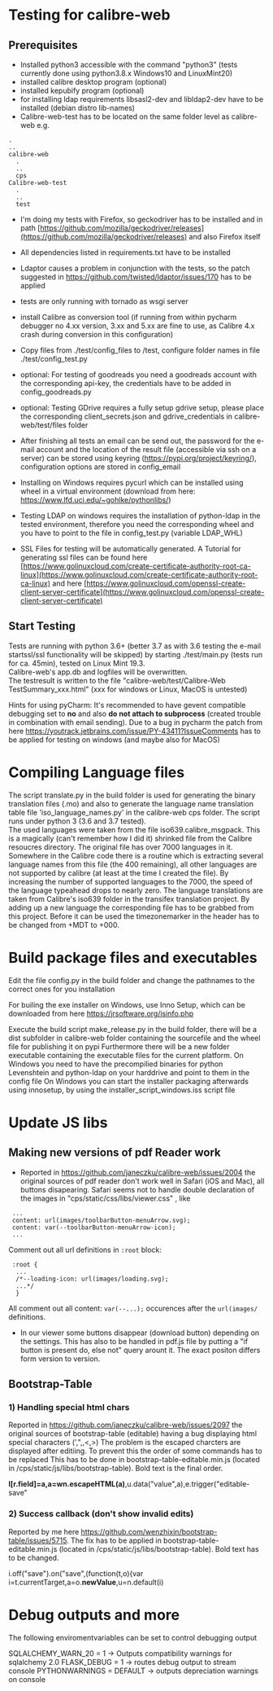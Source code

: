 # Testing for calibre-web

## Prerequisites

- Installed python3 accessible with the command "python3" (tests currently done using python3.8.x Windows10 and LinuxMint20)
- installed calibre desktop program (optional)
- installed kepubify program (optional)
- for installing ldap requirements libsasl2-dev and libldap2-dev have to be installed (debian distro lib-names)
- Calibre-web-test has to be located on the same folder level as calibre-web
e.g.
```
.
..
calibre-web
  .
  ..
  cps
Calibre-web-test
  .
  ..
  test
```

- I'm doing my tests with Firefox, so geckodriver has to be installed and in path [https://github.com/mozilla/geckodriver/releases](https://github.com/mozilla/geckodriver/releases) and also Firefox itself

- All dependencies listed in requirements.txt have to be installed

- Ldaptor causes a problem in conjunction with the tests, so the patch suggested in https://github.com/twisted/ldaptor/issues/170 has to be applied

- tests are only running with tornado as wsgi server

- install Calibre as conversion tool (if running from within pycharm debugger no 4.xx version, 3.xx and 5.xx are fine to use, as Calibre 4.x crash during conversion in this configuration)

- Copy files from ./test/config_files to /test, configure folder names in file ./test/config_test.py

- optional: For testing of goodreads you need a goodreads account with the corresponding api-key, the credentials have to be added in config_goodreads.py

- optional: Testing GDrive requires a fully setup gdrive setup, please place the corresponding client_secrets.json and gdrive_credentials in calibre-web/test/files folder

- After finishing all tests an email can be send out, the password for the e-mail account and the location of the result file (accessible via ssh on a server) can be stored using keyring (https://pypi.org/project/keyring/), configuration options are stored in config_email

- Installing on Windows requires pycurl which can be installed using wheel in a virtual environment (download from here: https://www.lfd.uci.edu/~gohlke/pythonlibs/)

- Testing LDAP on windows requires the installation of python-ldap in the tested environment, therefore you need the corresponding wheel and you have to point to the file in config_test.py (variable LDAP_WHL)   

- SSL Files for testing will be automatically generated. A Tutorial for generating ssl files can be found here [https://www.golinuxcloud.com/create-certificate-authority-root-ca-linux](https://www.golinuxcloud.com/create-certificate-authority-root-ca-linux) and here [https://www.golinuxcloud.com/openssl-create-client-server-certificate](https://www.golinuxcloud.com/openssl-create-client-server-certificate)

## Start Testing

Tests are running with python 3.6+ (better 3.7 as with 3.6 testing the e-mail startssl/ssl functionality will be skipped) by starting ./test/main.py (tests run for ca. 45min), tested on Linux Mint 19.3. \
Calibre-web's app.db and logfiles will be overwritten.\
The testresult is written to the file "calibre-web/test/Calibre-Web TestSummary_xxx.html" (xxx for windows or Linux, MacOS is untested)

Hints for using pyCharm: 
It's recommended to have gevent compatible debugging set to **no** and also **do not attach to subprocess** (created trouble in combination with email sending). Due to a bug in pycharm the patch from here https://youtrack.jetbrains.com/issue/PY-43411?IssueComments has to be applied for testing on windows (and maybe also for MacOS)

# Compiling Language files

The script translate.py in the build folder is used for generating the binary translation files (.mo) and also to generate the language name translation table file 'iso_language_names.py' in the calibre-web cps folder. The script runs under python 3 (3.6 and 3.7 tested).\
The used languages were taken from the file iso639.calibre_msgpack. This is a magically (can't remember how I did it) shrinked file from the Calibre resoucres directory. The original file has over 7000 languages in it. Somewhere in the Calibre code there is a routine which is extracting several language names from this file (the 400 remaining), all other languages are not supported by calibre (at least at the time I created the file). By increasing the number of supported languages to the 7000, the speed of the language typeahead drops to nearly zero.
The language translations are taken from Calibre's iso639 folder in the transifex translation project. By adding up a new language the corresponding file has to be grabbed from this project. Before it can be used the timezonemarker in the header has to be changed from +MDT to +000.

# Build package files and executables

Edit the file config.py in the build folder and change the pathnames to the correct ones for you installation

For builing the exe installer on Windows, use Inno Setup, which can be downloaded from here https://jrsoftware.org/isinfo.php

Execute the build script make_release.py in the build folder, there will be a dist subfolder in calibre-web folder containing the sourcefile and the wheel file for publishing it on pypi
Furthermore there will be a new folder executable containing the executable files for the current platform. On Windows you need to have the precompilied binaries for python Levenshtein and python-ldap on your harddrive and point to them in the config file
On Windows you can start the installer packaging afterwards  using innosetup, by using the installer_script_windows.iss script file

# Update JS libs
## Making new versions of pdf Reader work

- Reported in https://github.com/janeczku/calibre-web/issues/2004 the original sources of pdf reader don't work well in Safari (iOS and Mac), all buttons disapearing. Safari seems not to handle double declaration of the images in "cps/static/css/libs/viewer.css" , like
 ``` 
  ...
  content: url(images/toolbarButton-menuArrow.svg);
  content: var(--toolbarButton-menuArrow-icon);
  ...
 ```
 Comment out all url definitions in `:root` block:
```
 :root {
  ...  	
  /*--loading-icon: url(images/loading.svg);
  ...*/
  }
 ```
All comment out all content: `var(--...);` occurences after the `url(images/` definitions.

- In our viewer some buttons disappear (download button) depending on the settings. This has also to be handled in pdf.js file by putting a "if button is present do, else not" query arount it. The exact positon differs form version to version.

## Bootstrap-Table

### 1) Handling special html chars
Reported in https://github.com/janeczku/calibre-web/issues/2097 the original sources of bootstrap-table (editable) having a bug displaying html special characters (',",\,<,>)
The problem is the escaped charcters are displayed after editiing. To prevent this the order of some commands has to be replaced
This has to be done in bootstrap-table-editable.min.js (located in /cps/static/js/libs/bootstrap-table). Bold text is the final order. 

**l[r.field]=a,a=wn.escapeHTML(a)**,u.data("value",a),e.trigger("editable-save"


### 2) Success callback (don't show invalid edits)
Reported by me here https://github.com/wenzhixin/bootstrap-table/issues/5715.
The fix has to be applied in bootstrap-table-editable.min.js (located in /cps/static/js/libs/bootstrap-table). Bold text has to be changed. 

i.off("save").on("save",(function(t,o){var i=t.currentTarget,a=o.**newValue**,u=n.default(i)

# Debug outputs and more
The following enviromentvariables can be set to control debugging output

SQLALCHEMY_WARN_20 = 1 -> Outputs compatibility warnings for sqlalchemy 2.0
FLASK_DEBUG = 1 -> routes debug output to stream console
PYTHONWARNINGS = DEFAULT -> outputs depreciation warnings on console